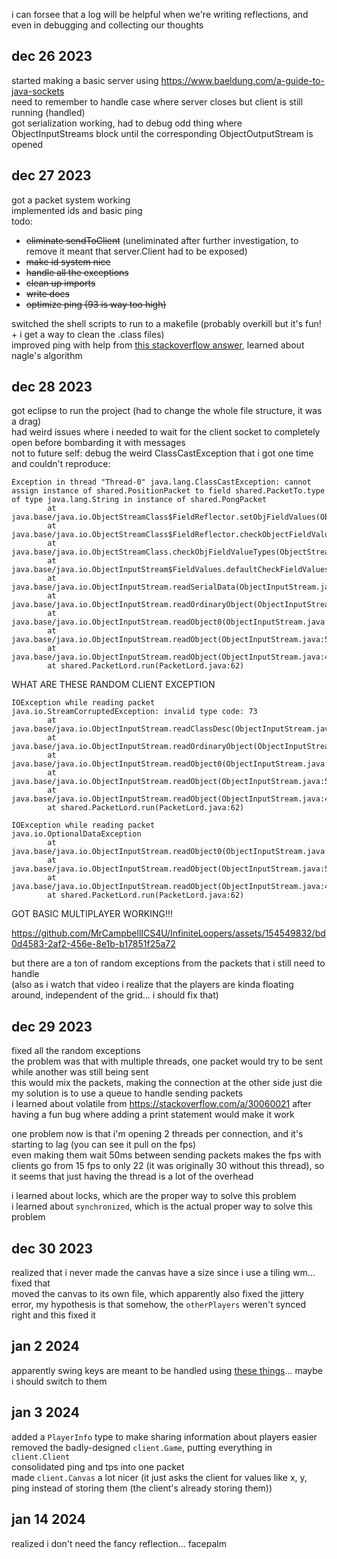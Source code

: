 i can forsee that a log will be helpful when we're writing reflections, and even in debugging and collecting our thoughts

## dec 26 2023
started making a basic server using https://www.baeldung.com/a-guide-to-java-sockets  
need to remember to handle case where server closes but client is still running (handled)  
got serialization working, had to debug odd thing where ObjectInputStreams block until the corresponding ObjectOutputStream is opened  

## dec 27 2023
got a packet system working  
implemented ids and basic ping  
todo:
- ~~eliminate sendToClient~~ (uneliminated after further investigation, to remove it meant that server.Client had to be exposed)
- ~~make id system nice~~
- ~~handle all the exceptions~~
- ~~clean up imports~~
- ~~write docs~~
- ~~optimize ping (93 is way too high)~~

switched the shell scripts to run to a makefile (probably overkill but it's fun! + i get a way to clean the .class files)  
improved ping with help from [this stackoverflow answer](https://stackoverflow.com/a/49058389), learned about nagle's algorithm

## dec 28 2023
got eclipse to run the project (had to change the whole file structure, it was a drag)  
had weird issues where i needed to wait for the client socket to completely open before bombarding it with messages  
not to future self: debug the weird ClassCastException that i got one time and couldn't reproduce:  
```
Exception in thread "Thread-0" java.lang.ClassCastException: cannot assign instance of shared.PositionPacket to field shared.PacketTo.type of type java.lang.String in instance of shared.PongPacket
        at java.base/java.io.ObjectStreamClass$FieldReflector.setObjFieldValues(ObjectStreamClass.java:2096)
        at java.base/java.io.ObjectStreamClass$FieldReflector.checkObjectFieldValueTypes(ObjectStreamClass.java:2060)
        at java.base/java.io.ObjectStreamClass.checkObjFieldValueTypes(ObjectStreamClass.java:1349)
        at java.base/java.io.ObjectInputStream$FieldValues.defaultCheckFieldValues(ObjectInputStream.java:2697)
        at java.base/java.io.ObjectInputStream.readSerialData(ObjectInputStream.java:2498)
        at java.base/java.io.ObjectInputStream.readOrdinaryObject(ObjectInputStream.java:2284)
        at java.base/java.io.ObjectInputStream.readObject0(ObjectInputStream.java:1762)
        at java.base/java.io.ObjectInputStream.readObject(ObjectInputStream.java:540)
        at java.base/java.io.ObjectInputStream.readObject(ObjectInputStream.java:498)
        at shared.PacketLord.run(PacketLord.java:62)
```
WHAT ARE THESE RANDOM CLIENT EXCEPTION
```
IOException while reading packet
java.io.StreamCorruptedException: invalid type code: 73
        at java.base/java.io.ObjectInputStream.readClassDesc(ObjectInputStream.java:1935)
        at java.base/java.io.ObjectInputStream.readOrdinaryObject(ObjectInputStream.java:2252)
        at java.base/java.io.ObjectInputStream.readObject0(ObjectInputStream.java:1762)
        at java.base/java.io.ObjectInputStream.readObject(ObjectInputStream.java:540)
        at java.base/java.io.ObjectInputStream.readObject(ObjectInputStream.java:498)
        at shared.PacketLord.run(PacketLord.java:62)
```
```
IOException while reading packet
java.io.OptionalDataException
        at java.base/java.io.ObjectInputStream.readObject0(ObjectInputStream.java:1777)
        at java.base/java.io.ObjectInputStream.readObject(ObjectInputStream.java:540)
        at java.base/java.io.ObjectInputStream.readObject(ObjectInputStream.java:498)
        at shared.PacketLord.run(PacketLord.java:62)
```
GOT BASIC MULTIPLAYER WORKING!!!  

https://github.com/MrCampbellICS4U/InfiniteLoopers/assets/154549832/bd0d4583-2af2-456e-8e1b-b17851f25a72

but there are a ton of random exceptions from the packets that i still need to handle  
(also as i watch that video i realize that the players are kinda floating around, independent of the grid... i should fix that)

## dec 29 2023
fixed all the random exceptions  
the problem was that with multiple threads, one packet would try to be sent while another was still being sent  
this would mix the packets, making the connection at the other side just die  
my solution is to use a queue to handle sending packets  
i learned about volatile from https://stackoverflow.com/a/30060021 after having a fun bug where adding a print statement would make it work  
  
one problem now is that i'm opening 2 threads per connection, and it's starting to lag (you can see it pull on the fps)  
even making them wait 50ms between sending packets makes the fps with clients go from 15 fps to only 22 (it was originally 30 without this thread), so it seems that just having the thread is a lot of the overhead  

i learned about locks, which are the proper way to solve this problem  
i learned about `synchronized`, which is the actual proper way to solve this problem  

## dec 30 2023
realized that i never made the canvas have a size since i use a tiling wm... fixed that  
moved the canvas to its own file, which apparently also fixed the jittery error, my hypothesis is that somehow, the `otherPlayers` weren't synced right and this fixed it  

## jan 2 2024
apparently swing keys are meant to be handled using [these things](https://docs.oracle.com/javase/tutorial/uiswing/misc/keybinding.html)... maybe i should switch to them

## jan 3 2024
added a `PlayerInfo` type to make sharing information about players easier  
removed the badly-designed `client.Game`, putting everything in `client.Client`  
consolidated ping and tps into one packet  
made `client.Canvas` a lot nicer (it just asks the client for values like x, y, ping instead of storing them (the client's already storing them))

## jan 14 2024
realized i don't need the fancy reflection... facepalm